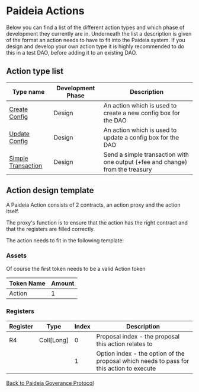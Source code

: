 # Paideia Actions

Below you can find a list of the different action types and which phase of development they currently are in. Underneath the list a description is given of the format an action needs to have to fit into the Paideia system. If you design and develop your own action type it is highly recommended to do this in a test DAO, before adding it to an existing DAO.

## Action type list

| Type name | Development Phase | Description |
| --- | --- | --- |
| [Create Config](CreateConfig/README.md) | Design | An action which is used to create a new config box for the DAO |
| [Update Config](UpdateConfig/README.md) | Design | An action which is used to update a config box for the DAO |
| [Simple Transaction](SimpleTransaction/README.md) | Design | Send a simple transaction with one output (+fee and change) from the treasury |

## Action design template

A Paideia Action consists of 2 contracts, an action proxy and the action itself.

The proxy's function is to ensure that the action has the right contract and that the registers are filled correctly.

The action needs to fit in the following template:

### Assets

Of course the first token needs to be a valid Action token

| Token Name | Amount |
| --- | --- |
| Action | 1 |

### Registers

| Register | Type | Index | Description |
| --- | --- | --- | --- |
| R4 | Coll[Long] | 0 | Proposal index - the proposal this action relates to |
| | | 1 | Option index - the option of the proposal which needs to pass for this action to execute |

[Back to Paideia Goverance Protocol](../README.md)